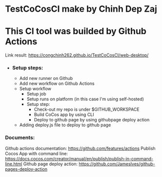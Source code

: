 # TestCoCosCI make by Chinh Dep Zaj

# This CI tool was builded by Github Actions
Link result: https://congchinh262.github.io/TestCoCosCI/web-desktop/
* ### Setup steps:
    * Add new runner on Github
    * Add new workflow on Github Actions
    * Setup workflow
      * Setup job
      * Setup runs on platform (in this case I'm using self-hosted)
      * Setup step:
        * Check-out my repo is under $GITHUB_WORKSPACE
        * Build CoCos app by using CLI
        * Deploy to github page by using githubpage deploy action
    * Adding deploy.js file to deploy to github page

### Documents:
Github actions documentation: https://github.com/features/actions
Publish Cocos App with command line: https://docs.cocos.com/creator/manual/en/publish/publish-in-command-line.html
Github page deploy action: https://github.com/JamesIves/github-pages-deploy-action
